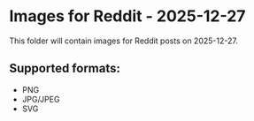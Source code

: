 # Images for Reddit - 2025-12-27

This folder will contain images for Reddit posts on 2025-12-27.

## Supported formats:
- PNG
- JPG/JPEG
- SVG
